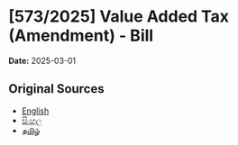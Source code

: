 # [573/2025] Value Added Tax (Amendment) - Bill

**Date:** 2025-03-01

## Original Sources

- [English](https://documents.gov.lk/view/bills/2025/3/573-2025_E.pdf)
- [සිංහල](https://documents.gov.lk/view/bills/2025/3/573-2025_S.pdf)
- [தமிழ்](https://documents.gov.lk/view/bills/2025/3/573-2025_T.pdf)
